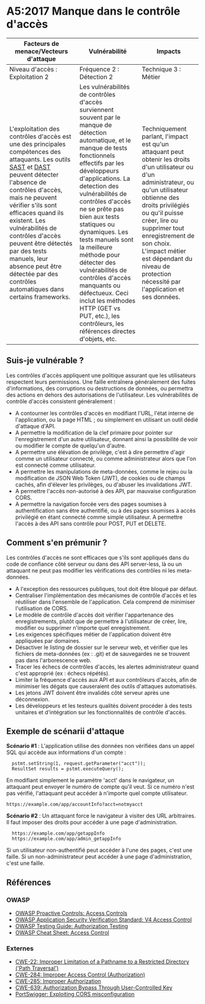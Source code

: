 # A5:2017 Manque dans le contrôle d'accès

| Facteurs de menace/Vecteurs d'attaque | Vulnérabilité  | Impacts |
| -- | -- | -- |
| Niveau d'accès : Exploitation 2 | Fréquence 2 : Détection 2 | Technique 3 : Métier |
| L'exploitation des contrôles d'accès est une des principales compétences des attaquants. Les outils [SAST](https://owasp.org/www-community/Source_Code_Analysis_Tools) et [DAST](https://owasp.org/www-community/Vulnerability_Scanning_Tools) peuvent détecter l'absence de contrôles d'accès, mais ne peuvent vérifier s'ils sont efficaces quand ils existent. Les vulnérabilités de contrôles d'accès peuvent être détectés par des tests manuels, leur absence peut être détectée par des contrôles automatiques dans certains frameworks. | Les vulnérabilités de contrôles d'accès surviennent souvent par le manque de détection automatique, et le manque de tests fonctionnels effectifs par les développeurs d'applications. La detection des vulnérabilités de contrôles d'accès ne se prête pas bien aux tests statiques ou dynamiques. Les tests manuels sont la meilleure méthode pour détecter des vulnérabilités de contrôles d'accès manquants ou défectueux. Ceci inclut les méthodes HTTP (GET vs PUT, etc.), les contrôleurs, les références directes d'objets, etc. | Techniquement parlant, l'impact est qu'un attaquant peut obtenir les droits d'un utilisateur ou d'un administrateur, ou qu'un utilisateur obtienne des droits privilégiés ou qu'il puisse créer, lire ou supprimer tout enregistrement de son choix. L'impact métier est dépendant du niveau de protection nécessité par l'application et ses données. |

## Suis-je vulnérable ?

Les contrôles d'accès appliquent une politique assurant que les utilisateurs respectent leurs permissions. Une faille entraînera généralement des fuites d'informations, des corruptions ou destructions de données, ou permettra des actions en dehors des autorisations de l'utilisateur. Les vulnérabilités de contrôle d'accès consistent généralement :

- A contourner les contrôles d'accès en modifiant l'URL, l'état interne de l'application, ou la page HTML ; ou simplement en utilisant un outil dédié d'attaque d'API.
- A permettre la modification de la clef primaire pour pointer sur l'enregistrement d'un autre utilisateur, donnant ainsi la possibilité de voir ou modifier le compte de quelqu'un d'autre.
- A permettre une élévation de privilège, c'est à dire permettre d'agir comme un utilisateur connecté, ou comme administrateur alors que l'on est connecté comme utilisateur.
- A permettre les manipulations de meta-données, comme le rejeu ou la modification de JSON Web Token (JWT), de cookies ou de champs cachés, afin d'élever les privilèges, ou d'abuser les invalidations JWT.
- A permettre l'accès non-autorisé à des API, par mauvaise configuration CORS.
- A permettre la navigation forcée vers des pages soumises à authentification sans être authentifié, ou à des pages soumises à accès privilégié en étant connecté comme simple utilisateur. A permettre l'accès à des API sans contrôle pour POST, PUT et DELETE.

## Comment s'en prémunir ?

Les contrôles d'accès ne sont efficaces que s'ils sont appliqués dans du code de confiance côté serveur ou dans des API server-less, là ou un attaquant ne peut pas modifier les vérifications des contrôles ni les meta-données.

- A l'exception des ressources publiques, tout doit être bloqué par défaut.
- Centraliser l'implémentation des mécanismes de contrôle d'accès et les réutiliser dans l'ensemble de l'application. Cela comprend de minimiser l'utilisation de CORS.
- Le modèle de contrôle d'accès doit vérifier l'appartenance des enregistrements, plutôt que de permettre à l'utilisateur de créer, lire, modifier ou supprimer n'importe quel enregistrement.
- Les exigences spécifiques métier de l'application doivent être appliquées par domaines.
- Désactiver le listing de dossier sur le serveur web, et vérifier que les fichiers de meta-données (ex : .git) et de sauvegardes ne se trouvent pas dans l'arborescence web.
- Tracer les échecs de contrôles d'accès, les alertes administrateur quand c'est approprié (ex : échecs répétés).
- Limiter la fréquence d'accès aux API et aux contrôleurs d'accès, afin de minimiser les dégats que causeraient des outils d'attaques automatisés.
- Les jetons JWT doivent être invalidés côté serveur après une déconnexion.
- Les développeurs et les testeurs qualités doivent procéder à des tests unitaires et d'intégration sur les fonctionnalités de contrôle d'accès.

## Exemple de scénarii d'attaque

**Scénario #1** : L'application utilise des données non vérifiées dans un appel SQL qui accède aux informations d'un compte :

```
  pstmt.setString(1, request.getParameter("acct"));
  ResultSet results = pstmt.executeQuery();
```

En modifiant simplement le paramètre 'acct' dans le navigateur, un attaquant peut envoyer le numéro de compte qu'il veut. Si ce numéro n'est pas vérifié, l'attaquant peut accéder à n'importe quel compte utilisateur.

```
https://example.com/app/accountInfo?acct=notmyacct
```

**Scénario #2** : Un attaquant force le navigateur à visiter des URL arbitraires. Il faut imposer des droits pour accéder à une page d'administration.

```
  https://example.com/app/getappInfo
  https://example.com/app/admin_getappInfo
```

Si un utilisateur non-authentifié peut accéder à l'une des pages, c'est une faille. Si un non-administrateur peut accéder à une page d'administration, c'est une faille.

## Références

### OWASP

- [OWASP Proactive Controls: Access Controls](https://owasp.org/www-project-proactive-controls/v3/en/c7-enforce-access-controls)
- [OWASP Application Security Verification Standard: V4 Access Control](https://github.com/OWASP/ASVS/blob/v4.0.2/4.0/en/0x12-V4-Access-Control.md)
- [OWASP Testing Guide: Authorization Testing](https://owasp.org/www-project-web-security-testing-guide/latest/4-Web_Application_Security_Testing/05-Authorization_Testing/README)
- [OWASP Cheat Sheet: Access Control](https://cheatsheetseries.owasp.org/cheatsheets/Access_Control_Cheat_Sheet.html)

### Externes

- [CWE-22: Improper Limitation of a Pathname to a Restricted Directory ('Path Traversal')](https://cwe.mitre.org/data/definitions/22.html)
- [CWE-284: Improper Access Control (Authorization)](https://cwe.mitre.org/data/definitions/284.html)
- [CWE-285: Improper Authorization](https://cwe.mitre.org/data/definitions/285.html)
- [CWE-639: Authorization Bypass Through User-Controlled Key](https://cwe.mitre.org/data/definitions/639.html)
- [PortSwigger: Exploiting CORS misconfiguration](https://portswigger.net/research/exploiting-cors-misconfigurations-for-bitcoins-and-bounties)
